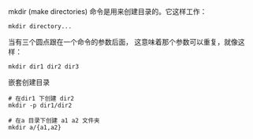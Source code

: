 mkdir (make directories) 命令是用来创建目录的。它这样工作：


```
mkdir directory...
```

当有三个圆点跟在一个命令的参数后面， 这意味着那个参数可以重复，就像这样：

```
mkdir dir1 dir2 dir3
```

嵌套创建目录

```
# 在dir1 下创建 dir2
mkdir -p dir1/dir2

# 在a 目录下创建 a1 a2 文件夹
mkdir a/{a1,a2} 

```